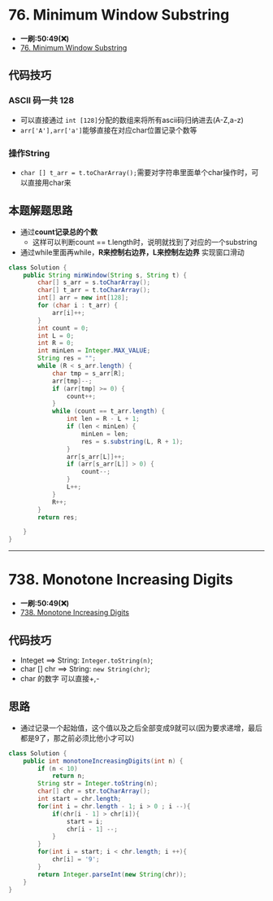 # 76. Minimum Window Substring
* **一刷:50:49(❌)**
* [76. Minimum Window Substring](https://leetcode.com/problems/minimum-window-substring/)

## 代码技巧
### ASCII 码一共 128
* 可以直接通过 `int [128]`分配的数组来将所有ascii码归纳进去(A-Z,a-z)
* `arr['A'],arr['a']`能够直接在对应char位置记录个数等
### 操作String
* `char [] t_arr = t.toCharArray();`需要对字符串里面单个char操作时，可以直接用char来

## 本题解题思路
* 通过**count记录总的个数**
  * 这样可以判断count == t.length时，说明就找到了对应的一个substring
* 通过while里面再while，**R来控制右边界，L来控制左边界** 实现窗口滑动
```java
class Solution {
    public String minWindow(String s, String t) {
        char[] s_arr = s.toCharArray();
        char[] t_arr = t.toCharArray();
        int[] arr = new int[128];
        for (char i : t_arr) {
            arr[i]++;
        }
        int count = 0;
        int L = 0;
        int R = 0;
        int minLen = Integer.MAX_VALUE;
        String res = "";
        while (R < s_arr.length) {
            char tmp = s_arr[R];
            arr[tmp]--;
            if (arr[tmp] >= 0) {
                count++;
            }
            while (count == t_arr.length) {
                int len = R - L + 1;
                if (len < minLen) {
                    minLen = len;
                    res = s.substring(L, R + 1);
                }
                arr[s_arr[L]]++;
                if (arr[s_arr[L]] > 0) {
                    count--;
                }
                L++;
            }
            R++;
        }
        return res;

    }
}
```
***
# 738. Monotone Increasing Digits
* **一刷:50:49(❌)**
* [738. Monotone Increasing Digits](https://leetcode.com/problems/monotone-increasing-digits/)

## 代码技巧
* Integet ==> String: `Integer.toString(n)`;
* char [] chr ==> String: `new String(chr)`;
* char 的数字 可以直接+,- 

## 思路
* 通过记录一个起始值，这个值以及之后全部变成9就可以(因为要求递增，最后都是9了，那之前必须比他小才可以)
```java
class Solution {
    public int monotoneIncreasingDigits(int n) {
        if (n < 10)
            return n;
        String str = Integer.toString(n);
        char[] chr = str.toCharArray();
        int start = chr.length;
        for(int i = chr.length - 1; i > 0 ; i --){
            if(chr[i - 1] > chr[i]){
                start = i;
                chr[i - 1] --;
            }
        }
        for(int i = start; i < chr.length; i ++){
            chr[i] = '9';
        }
        return Integer.parseInt(new String(chr));
    }
}
```